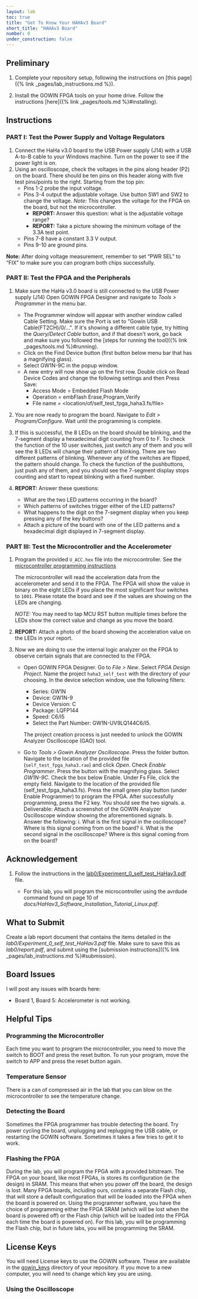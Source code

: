 ```yaml
---
layout: lab
toc: true
title: "Get To Know Your HAHAv3 Board"
short_title: "HAHAv3 Board"
number: 0
under_construction: false
---
```


## Preliminary

1. Complete your repository setup, following the instructions on [this page]({% link _pages/lab_instructions.md %}).

1. Install the GOWIN FPGA tools on your home drive.  Follow the instructions [here]({% link _pages/tools.md %}#installing).


## Instructions

### PART I: Test the Power Supply and Voltage Regulators
1. Connect the HaHa v3.0 board to the USB Power supply (J14) with a USB A-to-B cable to your Windows machine. Turn on the power to see if the power light is on.
1. Using an oscilloscope, check the voltages in the pins along header (P2) on the board. There should be ten pins on this header along with five test pins/points to the right. Starting from the top pin:
    - Pins 1-2 probe the input voltage.
    - Pins 3-4 output the adjustable voltage. Use button SW1 and SW2 to change the voltage.  *Note:* This changes the voltage for the FPGA on the board, but not the microcontroller.
        - **REPORT:** Answer this question: what is the adjustable voltage range?
        - **REPORT:** Take a picture showing the minimum voltage of the 3.3A test point.
    - Pins 7-8 have a constant 3.3 V output.
    - Pins 9-10 are ground pins.

**Note:** After doing voltage measurement, remember to set “PWR SEL” to “FIX” to make sure you can program both chips successfully.


### PART II: Test the FPGA and the Peripherals
1. Make sure the HaHa v3.0 board is still connected to the USB Power supply (J14) Open GOWIN FPGA Designer and navigate to *Tools >
Programmer* in the menu bar. 
    * The Programmer window will appear with another window called Cable Setting. Make sure the Port is set to "Gowin USB Cable(FT2CH)/0/…".  If it's showing a different cable type, try hitting the *Query/Detect Cable* button, and if that doesn't work, go back and make sure you followed the [steps for running the tool]({% link _pages/tools.md %}#running).
    * Click on the Find Device button (first button below menu bar that has a magnifying glass). 
    * Select GW1N-9C in the popup window. 
    * A new entry will now show up on the first row. Double click on Read Device Codes and change the following settings and then Press Save:
        * Access Mode = Embedded Flash Mode
        * Operation = embFlash Erase,Program,Verify
        * File name = <location/of/self_test_fpga_haha3.fs/file>

1. You are now ready to program the board. Navigate to *Edit > Program/Configure*. Wait until the programming is complete.

1. If this is successful, the 8 LEDs on the board should be blinking, and the 7-segment display a hexadecimal digit counting from 0 to F. To check the function of the 10 user switches, just switch any of them and you will see the 8 LEDs will change their pattern of blinking. There are two different patterns of blinking. Whenever any of the switches are flipped, the pattern should change.  To check the function of the pushbuttons, just push any of them, and you should see the 7-segment display stops counting and start to repeat blinking with a fixed number. 

1. **REPORT:** Answer these questions:
    - What are the two LED patterns occurring in the board?
    - Which patterns of switches trigger either of the LED patterns?
    - What happens to the digit on the 7-segment display when you keep pressing any of the key buttons?
    - Attach a picture of the board with one of the LED patterns and a hexadecimal digit displayed in 7-segment display.

### PART III: Test the Microcontroller and the Accelerometer
1. Program the provided `U_ACC.hex` file into the microcontroller.  See the [microcontroller programming instructions]()

    The microcontroller will read the acceleration data from the accelerometer and send it to the FPGA. The FPGA will show the value in binary on the eight LEDs if you place the most significant four switches to `1001`. Please rotate the board and see if the values are showing on the LEDs are changing. 
    
    *NOTE:* You may need to tap MCU RST button multiple times before the LEDs show the correct value and change as you move the board.

1. **REPORT:** Attach a photo of the board showing the acceleration value on the LEDs in your report.

1. Now we are doing to use the internal logic analyzer on the FPGA to observe certain signals that are connected to the FPGA.  

    * Open GOWIN FPGA Designer. Go to *File > New*. Select *FPGA Design Project*. Name the project `haha3_self_test` with the directory of your choosing. In the device selection window, use the following filters:
        * Series: GW1N
        * Device: GW1N-9
        * Device Version: C
        * Package: LQFP144
        * Speed: C6/I5
        * Select the Part Number: GW1N-UV9LQ144C6/I5. 
        
        The project creation process is just needed to unlock the GOWIN Analyzer Oscilloscope (GAO) tool. 
    
    * Go to *Tools > Gowin Analyzer Oscilloscope*. Press the folder button. Navigate to the location of the provided file (`self_test_fpga_haha3.rao`) and click *Open*. Check *Enable Programmer*. Press the button with the magnifying glass. Select *GW1N-9C*.
Check the box below Enable. Under Fs File, click the empty field. Navigate to the location of the provided file (self_test_fpga_haha3.fs).
Press the small green play button (under Enable Programmer) to program the FPGA. After successfully programming, press the F2 key.
You should see the two signals.
a. Deliverable: Attach a screenshot of the GOWIN Analyzer Oscilloscope window showing the aforementioned signals.
b. Answer the following:
i. What is the first signal in the oscilloscope? Where is this signal coming from on the board?
ii. What is the second signal in the oscilloscope? Where is this signal coming from on the board?


## Acknowledgement

1. Follow the instructions in the [lab0/Experiment_0_self_test_HaHav3.pdf](https://github.com/byu-cpe/ecen522r_security_student/blob/main/lab0/Experiment_0_self_test_HaHav3.pdf) file.

    * For this lab, you will program the microcontroller using the avrdude command found on page 10 of *docs/HaHav3_Software_Installation_Tutorial_Linux.pdf*.

## What to Submit

Create a lab report document that contains the items detailed in the *lab0/Experiment_0_self_test_HaHav3.pdf* file.   Make sure to save this as *lab0/report.pdf*, and submit using the [submission instructions]({% link _pages/lab_instructions.md %}#submission).

## Board Issues
I will post any issues with boards here:
* Board 1, Board 5: Accelerometer is not working.  

## Helpful Tips

### Programming the Microcontroller
Each time you want to program the microcontroller, you need to move the switch to BOOT and press the reset button.  To run your program, move the switch to APP and press the reset button again.  

### Temperature Sensor
There is a can of compressed air in the lab that you can blow on the microcontroller to see the temperature change. 

### Detecting the Board
Sometimes the FPGA programmer has trouble detecting the board.   Try power cycling the board, unplugging and replugging the USB cable, or restarting the GOWIN software.  Sometimes it takes a few tries to get it to work.

### Flashing the FPGA
During the lab, you will program the FPGA with a provided bitstream.  The FPGA on your board, like most FPGAs, is stores its configuration (ie the design) in SRAM.  This means that when you power off the board, the design is lost.  Many FPGA boards, including ours, contains a separate Flash chip, that will store a default configuration that will be loaded into the FPGA when the board is powered on.  Using the programmer software, you have the choice of programming either the FPGA SRAM (which will be lost when the board is powered off) or the Flash chip (which will be loaded into the FPGA each time the board is powered on).  For this lab, you will be programming the Flash chip, but in future labs, you will be programming the SRAM.

## License Keys
You will need License keys to use the GOWIN software.  These are available in the [gowin_keys](https://github.com/byu-cpe/ecen522r_security_student/tree/main/gowin_keys) directory of your repository.  If you move to a new computer, you will need to change which key you are using.

### Using the Oscilloscope